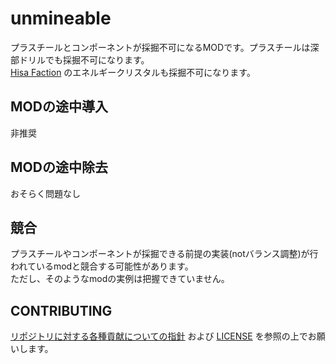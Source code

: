 # unmineable

プラスチールとコンポーネントが採掘不可になるMODです。プラスチールは深部ドリルでも採掘不可になります。  
[Hisa Faction](https://steamcommunity.com/sharedfiles/filedetails/?id=1617772184) のエネルギークリスタルも採掘不可になります。

## MODの途中導入

非推奨

## MODの途中除去

おそらく問題なし

## 競合

プラスチールやコンポーネントが採掘できる前提の実装(notバランス調整)が行われているmodと競合する可能性があります。  
ただし、そのようなmodの実例は把握できていません。

## CONTRIBUTING

[リポジトリに対する各種貢献についての指針](https://github.com/piet-rian/.github/blob/main/CONTRIBUTING.md) および
[LICENSE](LICENSE) を参照の上でお願いします。
